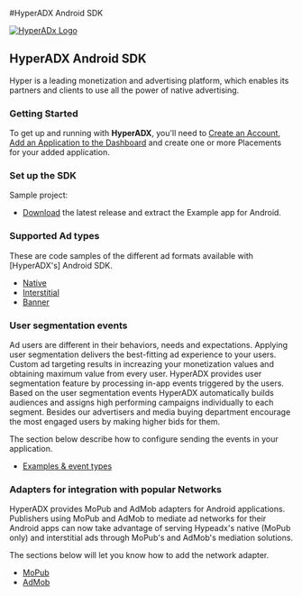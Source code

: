#HyperADX Android SDK

[![HyperADx Logo](http://d2n7xvwjxl8766.cloudfront.net/assets/site/logo-e04518160888e1f8b3795f0ce01e1909.png)](http://hyperadx.com)

## HyperADX Android SDK

Hyper is a leading monetization and advertising platform, which enables its partners and clients to use all the power of native advertising.

### Getting Started

To get up and running with **HyperADX**, you'll need to [Create an Account](http://hyperadx.com/publishers/sign_in), [Add an Application to the Dashboard](http://hyperadx.com/publishers/traffic_sources) and create one or more Placements for your added application.

### Set up the SDK

Sample project:

* [Download](https://github.com/hyperads/android-sdk/releases) the latest release and extract the Example app for Android.

### Supported Ad types

These are code samples of the different ad formats available with [HyperADX's] Android SDK.

* [Native](https://github.com/hyperads/android-sdk/blob/master/docs/_native.md)
* [Interstitial](https://github.com/hyperads/android-sdk/blob/master/docs/_interstitial.md)
* [Banner](https://github.com/hyperads/android-sdk/blob/master/docs/_banner.md)

### User segmentation events

Ad users are different in their behaviors, needs and expectations. Applying user segmentation delivers the best-fitting ad experience to your users.  
Custom ad targeting results in increazing your monetization values and obtaining maximum value from every user. HyperADX provides user segmentation feature
by processing in-app events triggered by the users. Based on the user segmentation events HyperADX automatically builds audiences and assigns high 
performing campaigns individually to each segment. Besides our advertisers and media buying department encourage the most engaged users by making higher
bids for them. 

The section below describe how to configure sending the events in your application. 

* [Examples & event types](https://github.com/hyperads/android-sdk/blob/master/docs/_tools.md)

###  Adapters for integration with popular Networks

HyperADX provides MoPub and AdMob adapters for Android applications. Publishers using MoPub and AdMob to mediate ad networks for their Android apps can now take advantage of serving Hypeadx's native (MoPub only) and interstitial ads through MoPub's and AdMob's mediation solutions.

The sections below will let you know how to add the network adapter.

* [MoPub](https://github.com/hyperads/android-MoPub-adapter)
* [AdMob](https://github.com/hyperads/android-AdMob-adapter)
